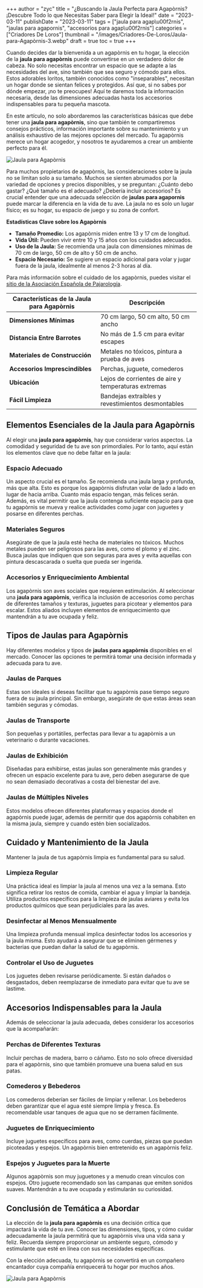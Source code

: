 +++
author = "zyc"
title = "¿Buscando la Jaula Perfecta para Agapòrnis? ¡Descubre Todo lo que Necesitas Saber para Elegir la Ideal!"
date = "2023-03-11"
publishDate = "2023-03-11"
tags = ["jaula para agap\u00f2rnis", "jaulas para agapornis", "accesorios para agap\u00f2rnis"]
categories = ["Criadores De Loros"]
thumbnail = "/images/Criadores-De-Loros/Jaula-para-Agapòrnis-3.webp"
draft = true
toc = true
+++


Cuando decides dar la bienvenida a un agapòrnis en tu hogar, la elección de la **jaula para agapòrnis** puede convertirse en un verdadero dolor de cabeza. No solo necesitas encontrar un espacio que se adapte a las necesidades del ave, sino también que sea seguro y cómodo para ellos. Estos adorables loritos, también conocidos como "inseparables", necesitan un hogar donde se sientan felices y protegidos. Así que, si no sabes por dónde empezar, ¡no te preocupes! Aquí te daremos toda la información necesaria, desde las dimensiones adecuadas hasta los accesorios indispensables para tu pequeña mascota.

En este artículo, no solo abordaremos las características básicas que debe tener una **jaula para agapòrnis**, sino que también te compartiremos consejos prácticos, información importante sobre su mantenimiento y un análisis exhaustivo de las mejores opciones del mercado. Tu agapòrnis merece un hogar acogedor, y nosotros te ayudaremos a crear un ambiente perfecto para él.  

![Jaula para Agapòrnis](/images/Criadores-De-Loros/Jaula-para-Agapòrnis-2.webp)

Para muchos propietarios de agapòrnis, las consideraciones sobre la jaula no se limitan solo a su tamaño. Muchos se sienten abrumados por la variedad de opciones y precios disponibles, y se preguntan: ¿Cuánto debo gastar? ¿Qué tamaño es el adecuado? ¿Debería incluir accesorios? Es crucial entender que una adecuada selección de **jaulas para agapornis** puede marcar la diferencia en la vida de tu ave. La jaula no es solo un lugar físico; es su hogar, su espacio de juego y su zona de confort.

**Estadísticas Clave sobre los Agapòrnis**  
- **Tamaño Promedio:** Los agapòrnis miden entre 13 y 17 cm de longitud.  
- **Vida Útil:** Pueden vivir entre 10 y 15 años con los cuidados adecuados.  
- **Uso de la Jaula:** Se recomienda una jaula con dimensiones mínimas de 70 cm de largo, 50 cm de alto y 50 cm de ancho.  
- **Espacio Necesario:** Se sugiere un espacio adicional para volar y jugar fuera de la jaula, idealmente al menos 2-3 horas al día.

Para más información sobre el cuidado de los agapòrnis, puedes visitar el [sitio de la Asociación Española de Pajarología](https://www.aep.org).  

| Características de la **Jaula para Agapòrnis** | Descripción |
|----------------------------------------------------|-------------|
| **Dimensiones Mínimas**                             | 70 cm largo, 50 cm alto, 50 cm ancho |
| **Distancia Entre Barrotes**                       | No más de 1.5 cm para evitar escapes |
| **Materiales de Construcción**                      | Metales no tóxicos, pintura a prueba de aves |
| **Accesorios Imprescindibles**                     | Perchas, juguete, comederos |
| **Ubicación**                                       | Lejos de corrientes de aire y temperaturas extremas |
| **Fácil Limpieza**                                  | Bandejas extraíbles y revestimientos desmontables |

## Elementos Esenciales de la Jaula para Agapòrnis

Al elegir una **jaula para agapòrnis**, hay que considerar varios aspectos. La comodidad y seguridad de tu ave son primordiales. Por lo tanto, aquí están los elementos clave que no debe faltar en la jaula:

### Espacio Adecuado
Un aspecto crucial es el tamaño. Se recomienda una jaula larga y profunda, más que alta. Esto es porque los agapòrnis disfrutan volar de lado a lado en lugar de hacia arriba. Cuanto más espacio tengan, más felices serán. Además, es vital permitir que la jaula contenga suficiente espacio para que tu agapòrnis se mueva y realice actividades como jugar con juguetes y posarse en diferentes perchas.

### Materiales Seguros
Asegúrate de que la jaula esté hecha de materiales no tóxicos. Muchos metales pueden ser peligrosos para las aves, como el plomo y el zinc. Busca jaulas que indiquen que son seguras para aves y evita aquellas con pintura descascarada o suelta que pueda ser ingerida.

### Accesorios y Enriquecimiento Ambiental
Los agapòrnis son aves sociales que requieren estimulación. Al seleccionar una **jaula para agapòrnis**, verifica la inclusión de accesorios como perchas de diferentes tamaños y texturas, juguetes para picotear y elementos para escalar. Estos aliados incluyen elementos de enriquecimiento que mantendrán a tu ave ocupada y feliz.  

## Tipos de Jaulas para Agapòrnis 

Hay diferentes modelos y tipos de **jaulas para agapòrnis** disponibles en el mercado. Conocer las opciones te permitirá tomar una decisión informada y adecuada para tu ave.

### Jaulas de Parques
Estas son ideales si deseas facilitar que tu agapòrnis pase tiempo seguro fuera de su jaula principal. Sin embargo, asegúrate de que estas áreas sean también seguras y cómodas.

### Jaulas de Transporte
Son pequeñas y portátiles, perfectas para llevar a tu agapòrnis a un veterinario o durante vacaciones.

### Jaulas de Exhibición
Diseñadas para exhibirse, estas jaulas son generalmente más grandes y ofrecen un espacio excelente para tu ave, pero deben asegurarse de que no sean demasiado decorativas a costa del bienestar del ave.

### Jaulas de Múltiples Niveles
Estos modelos ofrecen diferentes plataformas y espacios donde el agapòrnis puede jugar, además de permitir que dos agapòrnis cohabiten en la misma jaula, siempre y cuando estén bien socializados.

## Cuidado y Mantenimiento de la Jaula

Mantener la jaula de tus agapòrnis limpia es fundamental para su salud.

### Limpieza Regular
Una práctica ideal es limpiar la jaula al menos una vez a la semana. Esto significa retirar los restos de comida, cambiar el agua y limpiar la bandeja. Utiliza productos específicos para la limpieza de jaulas aviares y evita los productos químicos que sean perjudiciales para las aves.

### Desinfectar al Menos Mensualmente
Una limpieza profunda mensual implica desinfectar todos los accesorios y la jaula misma. Esto ayudará a asegurar que se eliminen gérmenes y bacterias que puedan dañar la salud de tu agapòrnis.

### Controlar el Uso de Juguetes
Los juguetes deben revisarse periódicamente. Si están dañados o desgastados, deben reemplazarse de inmediato para evitar que tu ave se lastime.

## Accesorios Indispensables para la Jaula

Además de seleccionar la jaula adecuada, debes considerar los accesorios que la acompañarán:

### Perchas de Diferentes Texturas
Incluir perchas de madera, barro o cáñamo. Esto no solo ofrece diversidad para el agapòrnis, sino que también promueve una buena salud en sus patas.

### Comederos y Bebederos
Los comederos deberían ser fáciles de limpiar y rellenar. Los bebederos deben garantizar que el agua esté siempre limpia y fresca. Es recomendable usar tanques de agua que no se derramen fácilmente.

### Juguetes de Enriquecimiento
Incluye juguetes específicos para aves, como cuerdas, piezas que puedan picoteadas y espejos. Un agapòrnis bien entretenido es un agapòrnis feliz.

### Espejos y Juguetes para la Muerte
Algunos agapòrnis son muy juguetones y a menudo crean vínculos con espejos. Otro juguete recomendado son las campanas que emiten sonidos suaves. Mantendrán a tu ave ocupada y estimularán su curiosidad.

## Conclusión de Temática a Abordar

La elección de la **jaula para agapòrnis** es una decisión crítica que impactará la vida de tu ave. Conocer las dimensiones, tipos, y cómo cuidar adecuadamente la jaula permitirá que tu agapòrnis viva una vida sana y feliz. Recuerda siempre proporcionar un ambiente seguro, cómodo y estimulante que esté en línea con sus necesidades específicas. 

Con la elección adecuada, tu agapòrnis se convertirá en un compañero encantador cuya compañía enriquecerá tu hogar por muchos años. 

![Jaula para Agapòrnis](/images/Criadores-De-Loros/Jaula-para-Agapòrnis-2.webp)
